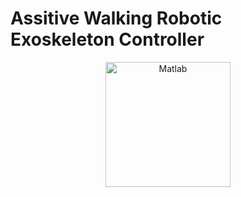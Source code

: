 # Assitive Walking Robotic Exoskeleton Controller 

<p align="center">  
    <img height=200 src="https://1000logos.net/wp-content/uploads/2021/04/MATLAB-logo.png" alt="Matlab" title="Matlab" hspace=20 /> 	
</p>
<br>


